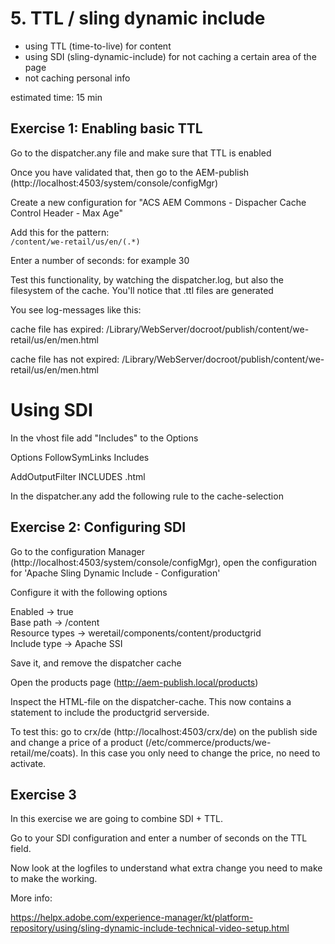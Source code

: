 # 5. TTL / sling dynamic include

* using TTL (time-to-live) for content
* using SDI (sling-dynamic-include) for not caching a certain area of the page
* not caching personal info

estimated time: 15 min

## Exercise 1: Enabling basic TTL

Go to the dispatcher.any file and make sure that TTL is enabled

Once you have validated that, then go to the AEM-publish (http://localhost:4503/system/console/configMgr)

Create a new configuration for "ACS AEM Commons - Dispacher Cache Control Header - Max Age"

Add this for the pattern:  
`/content/we-retail/us/en/(.*)`  

Enter a number of seconds: for example 30

Test this functionality, by watching the dispatcher.log, but also the filesystem of the cache.
You'll notice that .ttl files are generated


You see log-messages like this:

cache file has expired: /Library/WebServer/docroot/publish/content/we-retail/us/en/men.html

cache file has not expired: /Library/WebServer/docroot/publish/content/we-retail/us/en/men.html


# Using SDI

In the vhost file add "Includes" to the Options

Options FollowSymLinks Includes

AddOutputFilter INCLUDES .html

In the dispatcher.any add the following rule to the cache-selection

## Exercise 2: Configuring SDI

Go to the configuration Manager (http://localhost:4503/system/console/configMgr), open the configuration for 'Apache Sling Dynamic Include - Configuration'

Configure it with the following options

Enabled -> true  
Base path -> /content  
Resource types -> weretail/components/content/productgrid  
Include type -> Apache SSI  

Save it, and remove the dispatcher cache

Open the products page (http://aem-publish.local/products)

Inspect the HTML-file on the dispatcher-cache. This now contains a statement to include the productgrid serverside.

<!--#include virtual="/content/we-retail/us/en/products/_jcr_content/root/product-grid-container/product-grid.nocache.html" -->

To test this: go to crx/de (http://localhost:4503/crx/de) on the publish side and change a price of a product (/etc/commerce/products/we-retail/me/coats).
In this case you only need to change the price, no need to activate.

## Exercise 3

In this exercise we are going to combine SDI + TTL.

Go to your SDI configuration and enter a number of seconds on the TTL field.

Now look at the logfiles to understand what extra change you need to make to make the working.

More info:

https://helpx.adobe.com/experience-manager/kt/platform-repository/using/sling-dynamic-include-technical-video-setup.html
